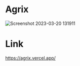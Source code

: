 # Agrix
![Screenshot 2023-03-20 131911](https://user-images.githubusercontent.com/90605717/226277796-66b9758c-d0d1-4827-a343-18246ac16b39.png)

# Link
https://agrix.vercel.app/
